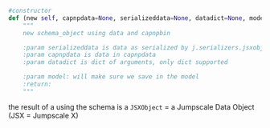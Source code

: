 
```python
#constructor
def (new self, capnpdata=None, serializeddata=None, datadict=None, model=None):
    """
    new schema_object using data and capnpbin

    :param serializeddata is data as serialized by j.serializers.jsxobject (has prio)  : #TODO: check
    :param capnpdata is data in capnpdata
    :param datadict is dict of arguments, only dict supported

    :param model: will make sure we save in the model
    :return:
    """
```

the result of a using the schema is a ```JSXObject``` = a Jumpscale Data Object  (JSX = Jumpscale X)

